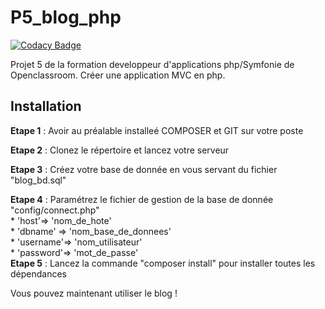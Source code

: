 ﻿# P5_blog_php
 [![Codacy Badge](https://app.codacy.com/project/badge/Grade/5517b5d6a3bb4578b441ce9ce781a130)](https://www.codacy.com/gh/alleidda/P5_blog_php/dashboard?utm_source=github.com&amp;utm_medium=referral&amp;utm_content=alleidda/P5_blog_php&amp;utm_campaign=Badge_Grade)

Projet 5 de la formation developpeur d'applications php/Symfonie de Openclassroom.
Créer une application MVC en php.

## Installation
__Etape 1__ : Avoir au préalable installeé COMPOSER et GIT sur votre poste

__Etape 2__ : Clonez le répertoire et lancez votre serveur

__Etape 3__ : Créez votre base de donnée en vous servant du fichier "blog_bd.sql"

__Etape 4__ : Paramétrez le fichier de gestion de la base de donnée "config/connect.php"  
    * 'host'=> 'nom_de_hote'    
    * 'dbname'  => 'nom_base_de_donnees'  
    * 'username'=> 'nom_utilisateur'  
    * 'password'=> 'mot_de_passe'  
 __Etape 5__ : Lancez la commande "composer install" pour installer toutes les dépendances
    
Vous pouvez maintenant utiliser le blog !



